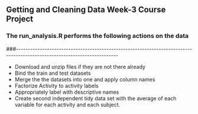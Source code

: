## Getting and Cleaning Data Week-3 Course Project

### The run_analysis.R performs the following actions on the data 
###-------------------------------------------------------------------------------------------------------------------------
* Download and unzip files if they are not there already
* Bind  the train and test datasets
* Merge the the datasets into one and apply column names
* Factorize Activity to activity labels
* Appropriately label with descriptive names
* Create second independent tidy data set with the average of each variable for each activity and each subject.
